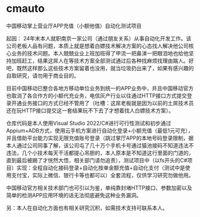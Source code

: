 # cmauto
中国移动掌上营业厅APP充值（小额他值）自动化测试项目

起因：
24年末本人就职南京一家公司（通过朋友关系）从事自动化开发工作。该公司老板人品有问题，本质上就是想着白嫖技术解决方案的心态找人解决他公司核心业务的技术问题。本人兢兢业业上班加班得了甲流一把鼻涕一把眼泪地也给他坚持加班赶工，结果这屌人在等技术方案全部测试通过后各种找麻烦找理由踹人。好吧，既然这样那么这些技术方案留着也没用，就当垃圾扔出来了，如果有感兴趣的自取研究，请勿用于商业目的。

目前中国移动已整合各地方移动单位业务到统一的APP业务中，并且中国移动官方也取消了各合作方的小额代充业务，电信灰产行业以往通过HTTP接口方式提交登录开通业务接口的方式已经不管用了（吐槽：这屌老板就是因为以前的土屌技术员还在玩HTTP接口提交这一套结果玩不下去了才想着找人白嫖技术方案）。

仓库代码是本人使用Visual Studio 2022/C#进行可行性测试和初步通过Appium+ADB方式，使用云手机方案进行自动化登录+小额充值（最低1元可充），并且借助平台能力实现无限充值账号登录（跳过掌厅APP的本地号码登录限制，据本人通过公司同事了解，该公司屯了几十万个手机卡号通过猫池接码不知道违法不违法，几个小技术每天干活都提心吊胆的，本人原本是不知道这行里面的门道的，直到最后被踢了才恍然大悟，相关部门请勿追责），测试项目中（以fs开头的C#项目）实现：全程自动化接码登录+自动化按单金额充值+自动化支付（测试中是使用支付宝，实际上微信、银行卡等也都可以）全套流程，仅供学习研究勿做他用。

中国移动官方相关技术部门也可引以为鉴，单纯靠封堵HTTP接口、参数加密以及简单的检测APP应用环境的话无法彻底避免这种业务漏洞。

另：本人在自动化方面也有相关研究沉积，如需技术支持可联系本人。
